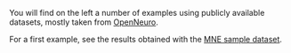 You will find on the left a number of examples using publicly available
datasets, mostly taken from [OpenNeuro](https://openneuro.org).

For a first example, see the results obtained with the [MNE sample dataset](ds000248.md).
